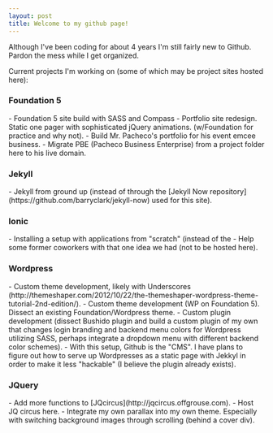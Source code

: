 ```yaml
---
layout: post
title: Welcome to my github page!
---
```


Although I've been coding for about 4 years I'm still fairly new to Github. Pardon the mess while I get organized.

Current projects I'm working on (some of which may be project sites hosted here):
<h3>Foundation 5</h3>
- Foundation 5 site build with SASS and Compass
- Portfolio site redesign. Static one pager with sophisticated jQuery animations. (w/Foundation for practice and why not).
- Build Mr. Pacheco's portfolio for his event emcee business.
- Migrate PBE (Pacheco Business Enterprise) from a project folder here to his live domain.
<h3>Jekyll</h3>
- Jekyll from ground up (instead of through the [Jekyll Now repository](https://github.com/barryclark/jekyll-now) used for this site).
<h3>Ionic</h3>
- Installing a setup with applications from "scratch" (instead of the 
- Help some former coworkers with that one idea we had (not to be hosted here).
<h3>Wordpress</h3>
- Custom theme development, likely with Underscores (http://themeshaper.com/2012/10/22/the-themeshaper-wordpress-theme-tutorial-2nd-edition/).
- Custom theme development (WP on Foundation 5). Dissect an existing Foundation/Wordpress theme.
- Custom plugin development (dissect Bushido plugin and build a custom plugin of my own that changes login branding and backend menu colors for Wordpress utilizing SASS, perhaps integrate a dropdown menu with different backend color schemes).
- With this setup, Github is the "CMS". I have plans to figure out how to serve up Wordpresses as a static page with Jekkyl in order to make it less "hackable" (I believe the plugin already exists).
<h3>JQuery</h3>
- Add more functions to [JQcircus](http://jqcircus.offgrouse.com).
- Host JQ circus here.
- Integrate my own parallax into my own theme. Especially with switching background images through scrolling (behind a cover div).
